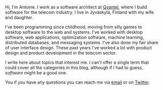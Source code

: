 Hi, I'm Antoine. I work as a software architect at
[Qvantel](http://www.qvantel.com), where I build software for the telecom
industry. I live in Jyväskylä, Finland with my wife and daughter.

I've been programming since childhood, moving from silly games to desktop
software to the web and systems. I've worked with desktop software, web
applications, optimization software, machine learning, distributed databases,
and messaging systems. I've also done my fair share of user interface design.
These past years I've worked a lot with product design and product
development in the telecom sector.

I write here about topics that interest me. I can't offer a single term that
could cover all the categories in this blog, although if I had to guess,
*software* might be a good one.

You if you have any questions you can reach me via [email](mailto:ane@iki.fi) or
on [Twitter](https://twitter.com/anewtf).